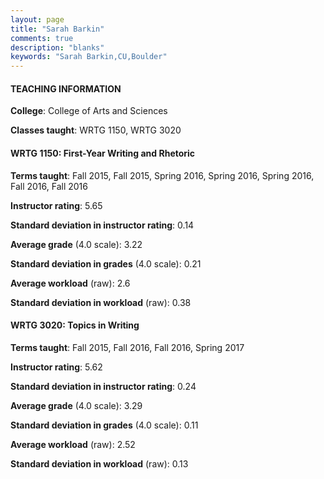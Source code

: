 ```yaml
---
layout: page
title: "Sarah Barkin" 
comments: true
description: "blanks"
keywords: "Sarah Barkin,CU,Boulder"
---
```

<head>
<script src="https://ajax.googleapis.com/ajax/libs/jquery/2.1.3/jquery.min.js"></script>
<script src="https://dl.dropboxusercontent.com/s/pc42nxpaw1ea4o9/highcharts.js?dl=0"></script>
<!-- <script src="../assets/js/highcharts.js"></script> -->
<style type="text/css">@font-face {
	font-family: "Bebas Neue";
	src: url(https://www.filehosting.org/file/details/544349/BebasNeue Regular.otf) format("opentype");
	}
	h1.Bebas { 
		font-family: "Bebas Neue", Verdana, Tahoma;
	}
</style>
</head>
	   
#### TEACHING INFORMATION

**College**: College of Arts and Sciences

**Classes taught**: WRTG 1150, WRTG 3020

#### WRTG 1150: First-Year Writing and Rhetoric

**Terms taught**: Fall 2015, Fall 2015, Spring 2016, Spring 2016, Spring 2016, Fall 2016, Fall 2016

**Instructor rating**: 5.65

**Standard deviation in instructor rating**: 0.14

**Average grade** (4.0 scale): 3.22

**Standard deviation in grades** (4.0 scale): 0.21

**Average workload** (raw): 2.6

**Standard deviation in workload** (raw): 0.38

#### WRTG 3020: Topics in Writing

**Terms taught**: Fall 2015, Fall 2016, Fall 2016, Spring 2017

**Instructor rating**: 5.62

**Standard deviation in instructor rating**: 0.24

**Average grade** (4.0 scale): 3.29

**Standard deviation in grades** (4.0 scale): 0.11

**Average workload** (raw): 2.52

**Standard deviation in workload** (raw): 0.13

